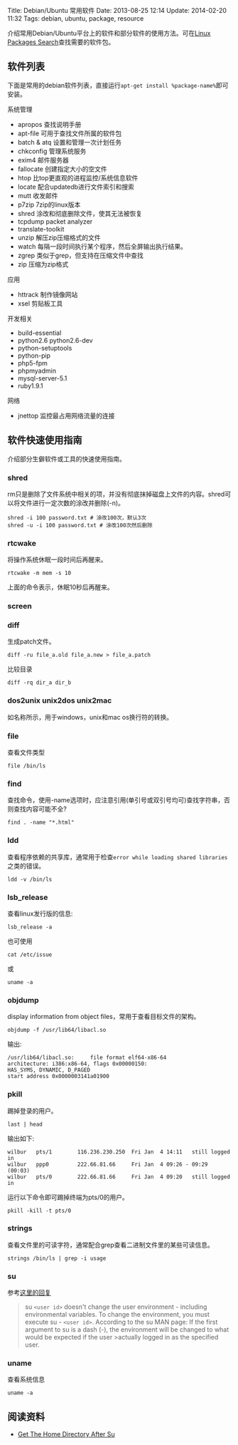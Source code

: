 Title: Debian/Ubuntu 常用软件
Date: 2013-08-25 12:14
Update: 2014-02-20 11:32
Tags: debian, ubuntu, package, resource

介绍常用Debian/Ubuntu平台上的软件和部分软件的使用方法。可在[Linux Packages Search](http://pkgs.org/)查找需要的软件包。

## 软件列表

下面是常用的debian软件列表，直接运行`apt-get install %package-name%`即可安装。

系统管理

*  apropos 查找说明手册
*  apt-file 可用于查找文件所属的软件包
*  batch & atq 设置和管理一次计划任务
*  chkconfig 管理系统服务
*  exim4 邮件服务器
*  fallocate 创建指定大小的空文件
*  htop 比top更直观的进程监控/系统信息软件
*  locate 配合updatedb进行文件索引和搜索
*  mutt 收发邮件
*  p7zip 7zip的linux版本
*  shred 涂改和彻底删除文件，使其无法被恢复
*  tcpdump packet analyzer
*  translate-toolkit
*  unzip 解压zip压缩格式的文件
*  watch 每隔一段时间执行某个程序，然后全屏输出执行结果。
*  zgrep 类似于grep，但支持在压缩文件中查找 
*  zip 压缩为zip格式 

应用

*  httrack 制作镜像网站
*  xsel 剪贴板工具

开发相关

*  build-essential
*  python2.6 python2.6-dev
*  python-setuptools
*  python-pip
*  php5-fpm
*  phpmyadmin
*  mysql-server-5.1
*  ruby1.9.1

网络

*  jnettop 监控最占用网络流量的连接

## 软件快速使用指南

介绍部分生僻软件或工具的快速使用指南。

### shred
rm只是删除了文件系统中相关的项，并没有彻底抹掉磁盘上文件的内容。shred可以将文件进行一定次数的涂改并删除(-n)。

    shred -i 100 password.txt # 涂改100次，默认3次
    shred -u -i 100 password.txt # 涂改100次然后删除

### rtcwake
将操作系统休眠一段时间后再醒来。

    rtcwake -m mem -s 10

上面的命令表示，休眠10秒后再醒来。

### screen

### diff

生成patch文件。

    diff -ru file_a.old file_a.new > file_a.patch

比较目录

    diff -rq dir_a dir_b
### dos2unix unix2dos unix2mac

如名称所示，用于windows，unix和mac os换行符的转换。
### file

查看文件类型

    file /bin/ls

### find

查找命令，使用-name选项时，应注意引用(单引号或双引号均可)查找字符串，否则查找内容可能不全?

    find . -name "*.html"

### ldd

查看程序依赖的共享库，通常用于检查`error while loading shared libraries`之类的错误。

    ldd -v /bin/ls

### lsb_release

查看linux发行版的信息:

    lsb_release -a

也可使用

    cat /etc/issue

或

    uname -a

### objdump

display information from object files，常用于查看目标文件的架构。

    objdump -f /usr/lib64/libacl.so

输出:

	/usr/lib64/libacl.so:     file format elf64-x86-64
	architecture: i386:x86-64, flags 0x00000150:
	HAS_SYMS, DYNAMIC, D_PAGED
	start address 0x0000003141a01900

### pkill

踢掉登录的用户。

    last | head

输出如下:

	wilbur   pts/1        116.236.230.250  Fri Jan  4 14:11   still logged in   
	wilbur   ppp0         222.66.81.66     Fri Jan  4 09:26 - 09:29  (00:03)    
	wilbur   pts/0        222.66.81.66     Fri Jan  4 09:20   still logged in

运行以下命令即可踢掉终端为pts/0的用户。

    pkill -kill -t pts/0

### strings

查看文件里的可读字符，通常配合grep查看二进制文件里的某些可读信息。

    strings /bin/ls | grep -i usage

### su

参考[这里的回复](http://www.computing.net/answers/solaris/get-the-home-directory-after-su/5035.html)

>su `<user id>` doesn't change the user environment - including environmental variables. To change the environment, you must execute su - `<user id>`. According to the su MAN page:
>If the first argument to su is a dash (-), the environment will be changed to what would be expected if the user >actually logged in as the specified user.

### uname

查看系统信息

    uname -a

## 阅读资料

*  [Get The Home Directory After Su](http://www.computing.net/answers/solaris/get-the-home-directory-after-su/5035.html)

